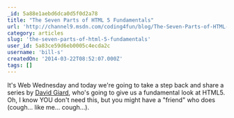```yaml
---
_id: 5a88e1aebd6dca0d5f0d2a78
title: "The Seven Parts of HTML 5 Fundamentals"
url: 'http://channel9.msdn.com/coding4fun/blog/The-Seven-Parts-of-HTML-5-Fundamentals-'
category: articles
slug: 'the-seven-parts-of-html-5-fundamentals'
user_id: 5a83ce59d6eb0005c4ecda2c
username: 'bill-s'
createdOn: '2014-03-22T08:52:07.000Z'
tags: []
---
```


It's Web Wednesday and today we're going to take a step back and share a series by <a href="http://www.davidgiard.com/" target="_blank">David Giard</a>, who's going to give us a fundamental look at HTML5. Oh, I know YOU don't need this, but you might have a "friend" who does (cough... like me... cough...).
